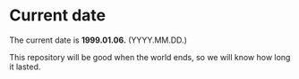 # Current date

The current date is **1999.01.06.** (YYYY.MM.DD.)

This repository will be good when the world ends, so we will know how long it lasted.